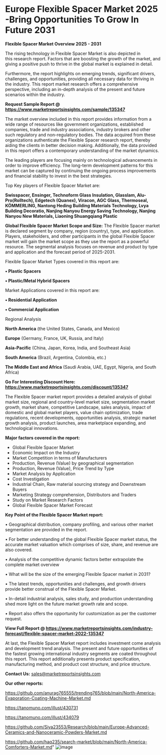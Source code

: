 # Europe Flexible Spacer Market 2025 -Bring Opportunities To Grow In Future 2031

<Strong> Flexible Spacer Market Overview 2025 - 2031</strong>

The rising technology in Flexible Spacer Market is also depicted in this research report. Factors that are boosting the growth of the market, and giving a positive push to thrive in the global market is explained in detail.

Furthermore, the report highlights on emerging trends, significant drivers, challenges, and opportunities, providing all necessary data for thriving in the industry. This report market research offers a comprehensive perspective, including an in-depth analysis of the present and future scenarios within the industry.

<strong>Request Sample Report @ <a href=https://www.marketreportsinsights.com/sample/135347>https://www.marketreportsinsights.com/sample/135347</a></strong>

The market overview included in this report provides information from a wide range of resources like government organizations, established companies, trade and industry associations, industry brokers and other such regulatory and non-regulatory bodies. The data acquired from these organizations authenticate the Flexible Spacer research report, thereby aiding the clients in better decision making. Additionally, the data provided in this report offers a contemporary understanding of the market dynamics.

The leading players are focusing mainly on technological advancements in order to improve efficiency. The long-term development patterns for this market can be captured by continuing the ongoing process improvements and financial stability to invest in the best strategies.

Top Key players of Flexible Spacer Market are:

<strong>Swisspacer, Ensinger, Technoform Glass Insulation, Glasslam, Alu-Pro(Rolltech), Edgetech (Quanex), Viracon, AGC Glass, Thermoseal, KÖMMERLING, Nantong Heding Building Materials Technology, Lvya Building Decoratio, Nanjing Nanyou Energy Saving Technology, Nanjing Nanyou New Materials, Liaoning Shuangqiang Plastic</strong>

<strong><b>Global Flexible Spacer Market Scope and Size:</b></strong>
The Flexible Spacer market is declared segment by company, region (country), type, and application. Players, stakeholders, and other participants in the global Flexible Spacer market will gain the market scope as they use the report as a powerful resource. The segmental analysis focuses on revenue and product by type and application and the forecast period of 2025-2031.

Flexible Spacer Market Types covered in this report are:

<strong>• Plastic Spacers

• Plastic/Metal Hybrid Spacers</strong>

Market Applications covered in this report are:

<strong>• Residential Application

• Commercial Application</strong> 

Regional Analysis

<strong>North America</strong> (the United States, Canada, and Mexico)

<strong>Europe</strong> (Germany, France, UK, Russia, and Italy)

<strong>Asia-Pacific</strong> (China, Japan, Korea, India, and Southeast Asia)

<strong>South America</strong> (Brazil, Argentina, Colombia, etc.)

<strong>The Middle East and Africa</strong> (Saudi Arabia, UAE, Egypt, Nigeria, and South Africa)

<strong>Go For Interesting Discount Here: <a href=https://www.marketreportsinsights.com/discount/135347>https://www.marketreportsinsights.com/discount/135347</a></strong>

The Flexible Spacer market report provides a detailed analysis of global market size, regional and country-level market size, segmentation market growth, market share, competitive Landscape, sales analysis, impact of domestic and global market players, value chain optimization, trade regulations, recent developments, opportunities analysis, strategic market growth analysis, product launches, area marketplace expanding, and technological innovations.

<strong><b>Major factors covered in the report:</b></strong>
<ul>
  <li>Global Flexible Spacer Market </li>
  <li>Economic Impact on the Industry</li>
  <li>Market Competition in terms of Manufacturers</li>
  <li>Production, Revenue (Value) by geographical segmentation</li>
  <li>Production, Revenue (Value), Price Trend by Type</li>
  <li>Market Analysis by Application</li>
  <li>Cost Investigation</li>
  <li>Industrial Chain, Raw material sourcing strategy and Downstream Buyers</li>
  <li>Marketing Strategy comprehension, Distributors and Traders</li>
  <li>Study on Market Research Factors</li>
  <li>Global Flexible Spacer Market Forecast</li>
</ul>

<strong><b>Key Point of the Flexible Spacer Market report:</b></strong>

• Geographical distribution, company profiling, and various other market segmentation are provided in the report.

• For better understanding of the global Flexible Spacer market status, the accurate market valuation which comprises of size, share, and revenue are also covered.

• Analysis of the competitive dynamic factors better extrapolate the complete market overview

• What will be the size of the emerging Flexible Spacer market in 2031?

• The latest trends, opportunities and challenges, and growth drivers provide better construal of the Flexible Spacer Market.

• In-detail industrial analysis, sales study, and production understanding shed more light on the future market growth rate and scope.

• Report also offers the opportunity for customization as per the customer request.

<strong><b>View Full Report @ <a href=https://www.marketreportsinsights.com/industry-forecast/flexible-spacer-market-2022-135347>https://www.marketreportsinsights.com/industry-forecast/flexible-spacer-market-2022-135347</a></b></strong>


At last, the Flexible Spacer Market report includes investment come analysis and development trend analysis. The present and future opportunities of the fastest growing international industry segments are coated throughout this report. This report additionally presents product specification, manufacturing method, and product cost structure, and price structure.

<strong>Contact Us:</strong>
sales@marketreportsinsights.com

<strong>Our other reports:</strong>

<a href=https://github.com/anurag765555/trending765/blob/main/North-America-Evaporation-Coating-Machine-Market.md>https://github.com/anurag765555/trending765/blob/main/North-America-Evaporation-Coating-Machine-Market.md</a>

<a href=https://tanomuno.com/illust/430731>https://tanomuno.com/illust/430731</a>

<a href=https://tanomuno.com/illust/434079>https://tanomuno.com/illust/434079</a>

<a href=https://github.com/Siya23553/Research/blob/main/Europe-Advanced-Ceramics-and-Nanoceramic-Powders-Market.md>https://github.com/Siya23553/Research/blob/main/Europe-Advanced-Ceramics-and-Nanoceramic-Powders-Market.md</a>

<a href=https://github.com/haq235/search-market/blob/main/North-America-Comforters-Market.md>https://github.com/haq235/search-market/blob/main/North-America-Comforters-Market.md</a>"
![image](https://github.com/user-attachments/assets/df891c49-6581-4054-bc74-ef525df1b110)
